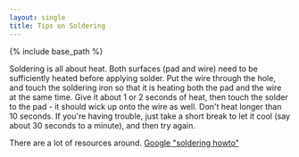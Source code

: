 ```yaml
---
layout: single
title: Tips on Soldering
---
```

{% include base_path %}

Soldering is all about heat.  Both surfaces (pad and wire) need to be sufficiently heated before applying solder.  Put the wire through the hole, and touch the soldering iron so that it is heating both the pad and the wire at the same time.  Give it about 1 or 2 seconds of heat, then touch the solder to the pad - it should wick up onto the wire as well.  Don't heat longer than 10 seconds.  If you're having trouble, just take a short break to let it cool (say about 30 seconds to a minute), and then try again.

There are a lot of resources around.  [Google "soldering howto"](https://www.google.com/search?q=soldering+howto)

